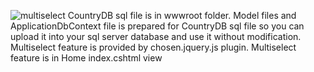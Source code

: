 ![multiselect](https://github.com/user-attachments/assets/de8e744c-3a4d-4b52-a881-62c93e346613)
CountryDB sql file is in wwwroot folder. Model files and ApplicationDbContext file is prepared for CountryDB sql file so you can upload it into your sql server database and use it without modification. Multiselect feature is provided by chosen.jquery.js plugin. Multiselect feature is in Home index.cshtml view
